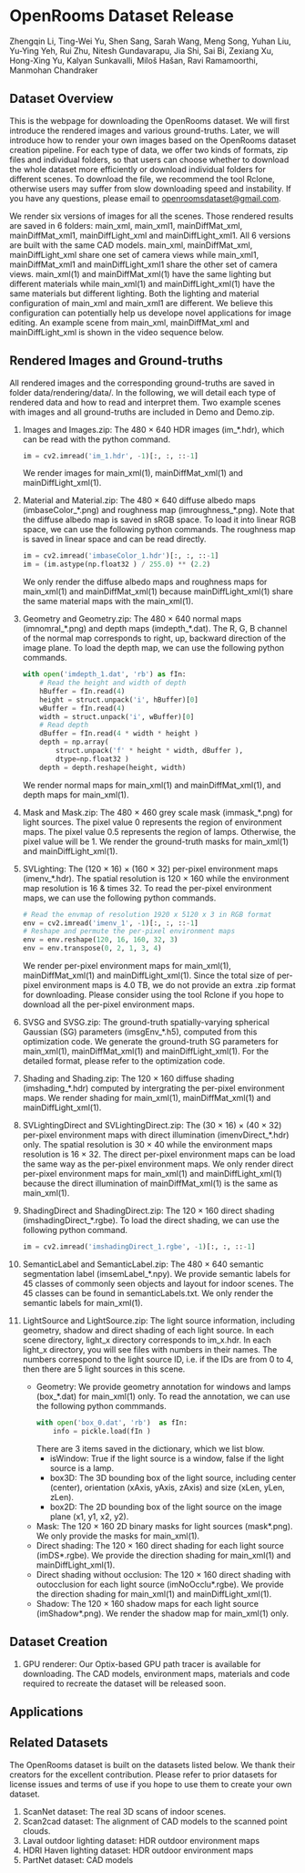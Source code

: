 # OpenRooms Dataset Release

Zhengqin Li, Ting-Wei Yu, Shen Sang, Sarah Wang, Meng Song, Yuhan Liu, Yu-Ying Yeh, Rui Zhu, Nitesh Gundavarapu, Jia Shi, Sai Bi, Zexiang Xu, Hong-Xing Yu, Kalyan Sunkavalli, Miloš Hašan, Ravi Ramamoorthi, Manmohan Chandraker

## Dataset Overview
This is the webpage for downloading the OpenRooms dataset. We will first introduce the rendered images and various ground-truths. Later, we will introduce how to render your own images based on the OpenRooms dataset creation pipeline. For each type of data, we offer two kinds of formats, zip files and individual folders, so that users can choose whether to download the whole dataset more efficiently or download individual folders for different scenes. To download the file, we recommend the tool Rclone, otherwise users may suffer from slow downloading speed and instability. If you have any questions, please email to openroomsdataset@gmail.com. 

We render six versions of images for all the scenes. Those rendered results are saved in 6 folders: main_xml, main_xml1, mainDiffMat_xml, mainDiffMat_xml1, mainDiffLight_xml and mainDiffLight_xml1. All 6 versions are built with the same CAD models. main_xml, mainDiffMat_xml, mainDiffLight_xml share one set of camera views while main_xml1, mainDiffMat_xml1 and mainDiffLight_xml1 share the other set of camera views. main_xml(1) and mainDiffMat_xml(1) have the same lighting but different materials while main_xml(1) and mainDiffLight_xml(1) have the same materials but different lighting. Both the lighting and material configuration of main_xml and main_xml1 are different. We believe this configuration can potentially help us develope novel applications for image editing. An example scene from main_xml, mainDiffMat_xml and mainDiffLight_xml is shown in the video sequence below. 

## Rendered Images and Ground-truths
All rendered images and the corresponding ground-truths are saved in folder data/rendering/data/. In the following, we will detail each type of rendered data and how to read and interpret them. Two example scenes with images and all ground-truths are included in Demo and Demo.zip. 

1. Images and Images.zip: The 480 × 640 HDR images (im_\*.hdr), which can be read with the python command. 
    ```python
    im = cv2.imread('im_1.hdr', -1)[:, :, ::-1]
    ```
    We render images for main_xml(1), mainDiffMat_xml(1) and mainDiffLight_xml(1).

1. Material and Material.zip: The 480 × 640 diffuse albedo maps (imbaseColor_\*.png) and roughness map (imroughness_\*.png). Note that the diffuse albedo map is saved in sRGB space. To load it into linear RGB space, we can use the following python commands. The roughness map is saved in linear space and can be read directly. 
    ```python
    im = cv2.imread('imbaseColor_1.hdr')[:, :, ::-1]
    im = (im.astype(np.float32 ) / 255.0) ** (2.2)
    ```
    We only render the diffuse albedo maps and roughness maps for main_xml(1) and mainDiffMat_xml(1) because mainDiffLight_xml(1) share the same material maps with the main_xml(1).

1. Geometry and Geometry.zip: The 480 × 640 normal maps (imnomral_\*.png) and depth maps (imdepth_\*.dat). The R, G, B channel of the normal map corresponds to right, up, backward direction of the image plane. To load the depth map, we can use the following python commands. 
    ```python
    with open('imdepth_1.dat', 'rb') as fIn:
        # Read the height and width of depth
        hBuffer = fIn.read(4)
        height = struct.unpack('i', hBuffer)[0]
        wBuffer = fIn.read(4)
        width = struct.unpack('i', wBuffer)[0]
        # Read depth 
        dBuffer = fIn.read(4 * width * height )
        depth = np.array(
            struct.unpack('f' * height * width, dBuffer ), 
            dtype=np.float32 )
        depth = depth.reshape(height, width)
    ```
    We render normal maps for main_xml(1) and mainDiffMat_xml(1), and depth maps for main_xml(1).

1. Mask and Mask.zip: The 480 × 460 grey scale mask (immask_\*.png) for light sources. The pixel value 0 represents the region of environment maps. The pixel value 0.5 represents the region of lamps. Otherwise, the pixel value will be 1. We render the ground-truth masks for main_xml(1) and mainDiffLight_xml(1). 

1. SVLighting: The (120 × 16) × (160 × 32) per-pixel environment maps (imenv_\*.hdr). The spatial resolution is 120 × 160 while the environment map resolution is 16 & times 32. To read the per-pixel environment maps, we can use the following python commands. 
    ```python
    # Read the envmap of resolution 1920 x 5120 x 3 in RGB format 
    env = cv2.imread('imenv_1', -1)[:, :, ::-1]
    # Reshape and permute the per-pixel environment maps
    env = env.reshape(120, 16, 160, 32, 3)
    env = env.transpose(0, 2, 1, 3, 4)
    ```
    We render per-pixel environment maps for main_xml(1), mainDiffMat_xml(1) and mainDiffLight_xml(1). Since the total size of per-pixel environment maps is 4.0 TB, we do not provide an extra .zip format for downloading. Please consider using the tool Rclone if you hope to download all the per-pixel environment maps.

1. SVSG and SVSG.zip: The ground-truth spatially-varying spherical Gaussian (SG) parameters (imsgEnv_\*.h5), computed from this optimization code. We generate the ground-truth SG parameters for main_xml(1), mainDiffMat_xml(1) and mainDiffLight_xml(1). For the detailed format, please refer to the optimization code. 

1. Shading and Shading.zip: The 120 × 160 diffuse shading (imshading_\*.hdr) computed by intergrating the per-pixel environment maps. We render shading for main_xml(1), mainDiffMat_xml(1) and mainDiffLight_xml(1). 

1. SVLightingDirect and SVLightingDirect.zip: The (30 × 16) × (40 × 32) per-pixel environment maps with direct illumination (imenvDirect_\*.hdr) only. The spatial resolution is 30 × 40 while the environment maps resolution is 16 × 32. The direct per-pixel environment maps can be load the same way as the per-pixel environment maps. We only render direct per-pixel environment maps for main_xml(1) and mainDiffLight_xml(1) because the direct illumination of mainDiffMat_xml(1) is the same as main_xml(1). 

1. ShadingDirect and ShadingDirect.zip: The 120 × 160 direct shading (imshadingDirect_\*.rgbe). To load the direct shading, we can use the following python command. 
    ```python
    im = cv2.imread('imshadingDirect_1.rgbe', -1)[:, :, ::-1]
    ```

1. SemanticLabel and SemanticLabel.zip: The 480 × 640 semantic segmentation label (imsemLabel_\*.npy). We provide semantic labels for 45 classes of commonly seen objects and layout for indoor scenes. The 45 classes can be found in semanticLabels.txt. We only render the semantic labels for main_xml(1). 

1. LightSource and LightSource.zip: The light source information, including geometry, shadow and direct shading of each light source. In each scene directory, light_x directory corresponds to im_x.hdr. In each light_x directory, you will see files with numbers in their names. The numbers correspond to the light source ID, i.e. if the IDs are from 0 to 4, then there are 5 light sources in this scene. 
    * Geometry: We provide geometry annotation for windows and lamps (box_\*.dat) for main_xml(1) only. To read the annotation, we can use the following python commmands. 
        ```python
        with open('box_0.dat', 'rb')  as fIn:
            info = pickle.load(fIn )
        ```
        There are 3 items saved in the dictionary, which we list blow.
        * isWindow: True if the light source is a window, false if the light source is a lamp. 
        * box3D: The 3D bounding box of the light source, including center (center), orientation (xAxis, yAxis, zAxis) and size (xLen, yLen, zLen). 
        * box2D: The 2D bounding box of the light source on the image plane (x1, y1, x2, y2). 
    * Mask: The 120 × 160 2D binary masks for light sources (mask\*.png). We only provide the masks for main_xml(1). 
    * Direct shading: The 120 × 160 direct shading for each light source (imDS\*.rgbe). We provide the direction shading for main_xml(1) and mainDiffLight_xml(1). 
    * Direct shading without occlusion: The 120 × 160 direct shading with outocclusion for each light source (imNoOcclu\*.rgbe). We provide the direction shading for main_xml(1) and mainDiffLight_xml(1). 
    * Shadow: The 120 × 160 shadow maps for each light source (imShadow\*.png). We render the shadow map for main_xml(1) only. 

## Dataset Creation 
1. GPU renderer: Our Optix-based GPU path tracer is available for downloading. 
The CAD models, environment maps, materials and code required to recreate the dataset will be released soon. 

## Applications

## Related Datasets
The OpenRooms dataset is built on the datasets listed below. We thank their creators for the excellent contribution. Please refer to prior datasets for license issues and terms of use if you hope to use them to create your own dataset. 
1. ScanNet dataset: The real 3D scans of indoor scenes. 
1. Scan2cad dataset: The alignment of CAD models to the scanned point clouds. 
1. Laval outdoor lighting dataset: HDR outdoor environment maps 
1. HDRI Haven lighting dataset: HDR outdoor environment maps 
1. PartNet dataset: CAD models 


